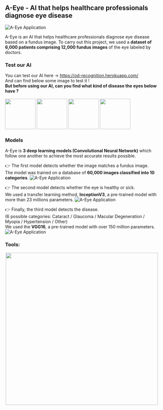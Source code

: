 ## A-Eye - AI that helps healthcare professionals diagnose eye disease

![A-Eye Application](https://www.tdumartin.com/img/A-Eye_WebDesign.png)

A-Eye is an AI that helps healthcare professionals diagnose eye disease based on a fundus image.
To carry out this project, we used a **dataset of 6,000 patients comprising 12,000 fundus images** of the eye labeled by doctors.
<br>

### Test our AI
You can test our AI here -> https://od-recognition.herokuapp.com/ <br>
And can find below some image to test it !<br>
**But before using our AI, can you find what kind of disease the eyes below have ?** <br><br>
<img src="https://www.tdumartin.com/img/A-Eye_not_fundus.jpg" width="100" height="100">
<img src="https://www.tdumartin.com/img/A-Eye_N.jpg" width="100" height="100">
<img src="https://www.tdumartin.com/img/A-Eye_M.jpg" width="100" height="100">
<img src="https://www.tdumartin.com/img/A-Eye_C.jpg" width="100" height="100">

### Models
A-Eye is **3 deep learning models (Convolutional Neural Network)** which follow one another to achieve the most accurate results possible.

👉 The first model detects whether the image matches a fundus image.<br>
The model was trained on a database of **60,000 images classified into 10 categories**.
![A-Eye Application](https://www.tdumartin.com/img/A-Eye_Webdesign_W.png)

👉 The second model detects whether the eye is healthy or sick.<br>
We used a transfer learning method, **InceptionV3**, a pre-trained model with more than 23 millions parameters.
![A-Eye Application](https://www.tdumartin.com/img/A-Eye_Webdesign_N.png)

👉 Finally, the third model detects the disease.<br> (6 possible categories: Cataract / Glaucoma / Macular Degeneration / Myopia / Hypertension / Other)<br>
We used the **VGG16**, a pre-trained model with over 150 million parameters.
![A-Eye Application](https://www.tdumartin.com/img/A-Eye_Webdesign_D.png)
<br>

### Tools:
<p align="center">
  <img src="https://www.tdumartin.com/img/A-Eye_tools.png" data-canonical-src="https://www.tdumartin.com/img/A-Eye_tools.png" width="500" />
</p>
